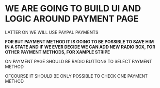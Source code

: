 # WE ARE GOING TO BUILD UI AND LOGIC AROUND PAYMENT PAGE

LATTER ON WE WILL USE PAYPAL PAYMENTS

**FOR BUT PAYMENT METHOD IT IS GOING TO BE POSSIBLE TO SAVE HIM IN A STATE AND IF WE EVER DECIDE WE CAN ADD NEW RADIO BOX, FOR OTHER PAYMENT METHODS, FOR XAMPLE STRIPE**

ON PAYMENT PAGE SHOULD BE RADIO BUTTONS TO SELECT PAYMENT METHOD

OFCOURSE IT SHOULD BE ONLY POSSIBLE TO CHECK ONE PAYMENT METHOD
